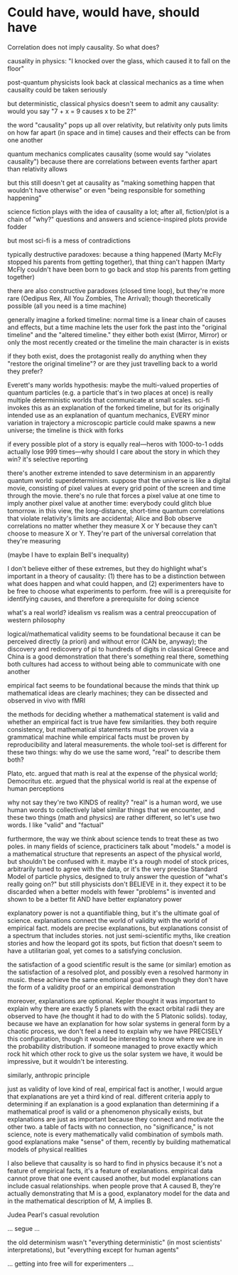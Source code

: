 # Could have, would have, should have

Correlation does not imply causality. So what does?

causality in physics: "I knocked over the glass, which caused it to fall on the floor"

post-quantum physicists look back at classical mechanics as a time when causality could be taken seriously

but deterministic, classical physics doesn't seem to admit any causality: would you say "7 + x = 9 causes x to be 2?"

the word "causality" pops up all over relativity, but relativity only puts limits on how far apart (in space and in time) causes and their effects can be from one another

quantum mechanics complicates causality (some would say "violates causality") because there are correlations between events farther apart than relativity allows

but this still doesn't get at causality as "making something happen that wouldn't have otherwise" or even "being responsible for something happening"

science fiction plays with the idea of causality a lot; after all, fiction/plot is a chain of "why?" questions and answers and science-inspired plots provide fodder

but most sci-fi is a mess of contradictions

typically destructive paradoxes: because a thing happened (Marty McFly stopped his parents from getting together), that thing can't happen (Marty McFly couldn't have been born to go back and stop his parents from getting together)

there are also constructive paradoxes (closed time loop), but they're more rare (Oedipus Rex, All You Zombies, The Arrival); though theoretically possible (all you need is a time machine)

generally imagine a forked timeline: normal time is a linear chain of causes and effects, but a time machine lets the user fork the past into the "original timeline" and the "altered timeline." they either both exist (Mirror, Mirror) or only the most recently created or the timeline the main character is in exists

if they both exist, does the protagonist really do anything when they "restore the original timeline"? or are they just travelling back to a world they prefer?

Everett's many worlds hypothesis: maybe the multi-valued properties of quantum particles (e.g. a particle that's in two places at once) is really multiple deterministic worlds that communicate at small scales. sci-fi invokes this as an explanation of the forked timeline, but for its originally intended use as an explanation of quantum mechanics, EVERY minor variation in trajectory a microscopic particle could make spawns a new universe; the timeline is thick with forks

if every possible plot of a story is equally real—heros with 1000-to-1 odds actually lose 999 times—why should I care about the story in which they win? it's selective reporting

there's another extreme intended to save determinism in an apparently quantum world: superdeterminism. suppose that the universe is like a digital movie, consisting of pixel values at every grid point of the screen and time through the movie. there's no rule that forces a pixel value at one time to imply another pixel value at another time: everybody could glitch blue tomorrow. in this view, the long-distance, short-time quantum correlations that violate relativity's limits are accidental; Alice and Bob observe correlations no matter whether they measure X or Y because they can't choose to measure X or Y. They're part of the universal correlation that they're measuring

(maybe I have to explain Bell's inequality)

I don't believe either of these extremes, but they do highlight what's important in a theory of causality: (1) there has to be a distinction between what does happen and what could happen, and (2) experimenters have to be free to choose what experiments to perform. free will is a prerequisite for identifying causes, and therefore a prerequisite for doing science

what's a real world? idealism vs realism was a central preoccupation of western philosophy

logical/mathematical validity seems to be foundational because it can be perceived directly (a priori) and without error (CAN be, anyway); the discovery and redicovery of pi to hundreds of digits in classical Greece and China is a good demonstration that there's something real there, something both cultures had access to without being able to communicate with one another

empirical fact seems to be foundational because the minds that think up mathematical ideas are clearly machines; they can be dissected and observed in vivo with fMRI

the methods for deciding whether a mathematical statement is valid and whether an empirical fact is true have few similarities. they both require consistency, but mathematical statements must be proven via a grammatical machine while empirical facts must be proven by reproducibility and lateral measurements. the whole tool-set is different for these two things: why do we use the same word, "real" to describe them both?

Plato, etc. argued that math is real at the expense of the physical world; Democritus etc. argued that the physical world is real at the expense of human perceptions

why not say they're two KINDS of reality? "real" is a human word, we use human words to collectively label similar things that we encounter, and these two things (math and physics) are rather different, so let's use two words. I like "valid" and "factual"

furthermore, the way we think about science tends to treat these as two poles. in many fields of science, practiciners talk about "models." a model is a mathematical structure that represents an aspect of the physical world, but shouldn't be confused with it. maybe it's a rough model of stock prices, arbitrarily tuned to agree with the data, or it's the very precise Standard Model of particle physics, designed to truly answer the question of "what's really going on?" but still physicists don't BELIEVE in it. they expect it to be discarded when a better models with fewer "problems" is invented and shown to be a better fit AND have better explanatory power

explanatory power is not a quantifiable thing, but it's the ultimate goal of science. explanations connect the world of validity with the world of empirical fact. models are precise explanations, but explanations consist of a spectrum that includes stories. not just semi-scientific myths, like creation stories and how the leopard got its spots, but fiction that doesn't seem to have a utilitarian goal, yet comes to a satisfying conclusion.

the satisfaction of a good scientific result is the same (or similar) emotion as the satisfaction of a resolved plot, and possibly even a resolved harmony in music. these achieve the same emotional goal even though they don't have the form of a validity proof or an empirical demonstration

moreover, explanations are optional. Kepler thought it was important to explain why there are exactly 5 planets with the exact orbital radii they are observed to have (he thought it had to do with the 5 Platonic solids). today, because we have an explanation for how solar systems in general form by a chaotic process, we don't feel a need to explain why we have PRECISELY this configuration, though it would be interesting to know where we are in the probability distribution. if someone managed to prove exactly which rock hit which other rock to give us the solar system we have, it would be impressive, but it wouldn't be interesting.

similarly, anthropic principle

just as validity of love kind of real, empirical fact is another, I would argue that explanations are yet a third kind of real. different criteria apply to determining if an explanation is a good explanation than determining if a mathematical proof is valid or a phenomenon physically exists, but explanations are just as important because they connect and motivate the other two. a table of facts with no connection, no "significance," is not science, note is every mathematically valid combination of symbols math. good explanations make "sense" of them, recently by building mathematical models of physical realities

I also believe that causality is so hard to find in physics because it's not a feature of empirical facts, it's a feature of explanations. empirical data cannot prove that one event caused another, but model explanations can include casual relationships. when people prove that A caused B, they're actually demonstrating that M is a good, explanatory model for the data and in the mathematical description of M, A implies B.

Judea Pearl's casual revolution



... segue ...

the old determinism wasn't "everything deterministic" (in most scientists' interpretations), but "everything except for human agents"

... getting into free will for experimenters ...

